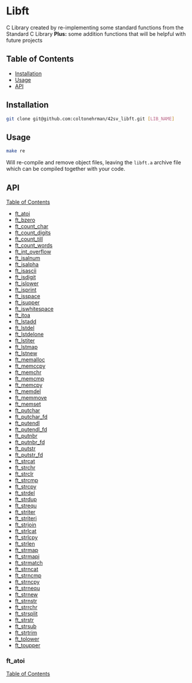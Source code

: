 
# Libft

C Library created by re-implementing some standard functions from the Standard C Library
**Plus:** some addition functions that will be helpful with future projects

## Table of Contents
* [Installation](#installation)
* [Usage](#usage)
* [API](#api)

## Installation

```bash
git clone git@github.com:coltonehrman/42sv_libft.git [LIB_NAME]
```

## Usage

```bash
make re
```

Will re-compile and remove object files, leaving the `libft.a` archive file which can be compiled together with your code.

## API
[Table of Contents](#table-of-contents)

 * [ft_atoi](#ft_atoi)
 * [ft_bzero]()
 * [ft_count_char]()
 * [ft_count_digits]()
 * [ft_count_till]()
 * [ft_count_words]()
 * [ft_int_overflow]()
 * [ft_isalnum]()
 * [ft_isalpha]()
 * [ft_isascii]()
 * [ft_isdigit]()
 * [ft_islower]()
 * [ft_isprint]()
 * [ft_isspace]()
 * [ft_isupper]()
 * [ft_iswhitespace]()
 * [ft_itoa]()
 * [ft_lstadd]()
 * [ft_lstdel]()
 * [ft_lstdelone]()
 * [ft_lstiter]()
 * [ft_lstmap]()
 * [ft_lstnew]()
 * [ft_memalloc]()
 * [ft_memccpy]()
 * [ft_memchr]()
 * [ft_memcmp]()
 * [ft_memcpy]()
 * [ft_memdel]()
 * [ft_memmove]()
 * [ft_memset]()
 * [ft_putchar]()
 * [ft_putchar_fd]()
 * [ft_putendl]()
 * [ft_putendl_fd]()
 * [ft_putnbr]()
 * [ft_putnbr_fd]()
 * [ft_putstr]()
 * [ft_putstr_fd]()
 * [ft_strcat]()
 * [ft_strchr]()
 * [ft_strclr]()
 * [ft_strcmp]()
 * [ft_strcpy]()
 * [ft_strdel]()
 * [ft_strdup]()
 * [ft_strequ]()
 * [ft_striter]()
 * [ft_striteri]()
 * [ft_strjoin]()
 * [ft_strlcat]()
 * [ft_strlcpy]()
 * [ft_strlen]()
 * [ft_strmap]()
 * [ft_strmapi]()
 * [ft_strmatch]()
 * [ft_strncat]()
 * [ft_strncmp]()
 * [ft_strncpy]()
 * [ft_strnequ]()
 * [ft_strnew]()
 * [ft_strnstr]()
 * [ft_strrchr]()
 * [ft_strsplit]()
 * [ft_strstr]()
 * [ft_strsub]()
 * [ft_strtrim]()
 * [ft_tolower]()
 * [ft_toupper]()

### ft_atoi
[Table of Contents](#table-of-contents)
